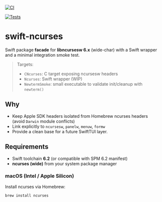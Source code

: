 
[![CI](https://github.com/tdelhaise/swift-ncurses/actions/workflows/ci.yml/badge.svg)](https://github.com/tdelhaise/swift-ncurses/actions/workflows/ci.yml)

[![Tests](https://github.com/tdelhaise/swift-ncurses/actions/workflows/tests.yml/badge.svg)](https://github.com/tdelhaise/swift-ncurses/actions/workflows/tests.yml)


# swift-ncurses

Swift package **facade** for **libncursesw 6.x** (wide-char) with a Swift wrapper and a minimal integration smoke test.

> Targets:
> - `CNcurses`: C target exposing ncursesw headers
> - `Ncurses`: Swift wrapper (WIP)
> - `NewtermSmoke`: small executable to validate init/cleanup with `newterm()`

## Why

- Keep Apple SDK headers isolated from Homebrew ncurses headers (avoid `Darwin` module conflicts)
- Link explicitly to `ncursesw`, `panelw`, `menuw`, `formw`
- Provide a clean base for a future SwiftTUI layer.

## Requirements

- Swift toolchain **6.2** (or compatible with SPM 6.2 manifest)
- **ncurses (wide)** from your system package manager

### macOS (Intel / Apple Silicon)

Install ncurses via Homebrew:

```bash
brew install ncurses
